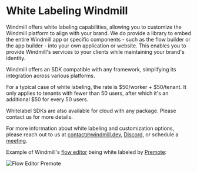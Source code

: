 # White Labeling Windmill

Windmill offers white labeling capabilities, allowing you to customize the Windmill platform to align with your brand. We do provide a library to embed the entire Windmill app or specific components - such as the flow builder or the app builder - into your own application or website. This enables you to provide Windmill's services to your clients while maintaining your brand's identity.

Windmill offers an SDK compatible with any framework, simplifying its integration across various platforms.

For a typical case of white labeling, the rate is $50/worker + $50/tenant. It only applies to tenants with fewer than 50 users, after which it's an additional $50 for every 50 users.

Whitelabel SDKs are also available for cloud with any package. Please contact us for more details.

For more information about white labeling and customization options, please reach out to us at contact@windmill.dev, [Discord](https://discord.com/invite/V7PM2YHsPB), or schedule a [meeting](https://www.windmill.dev/book-demo).

Example of Windmill's [flow editor](../../flows/1_flow_editor.mdx) being white labeled by [Premote](https://www.premote.nl/):

![Flow Editor Premote](./premote_windmill.png "Flow Editor Premote")
